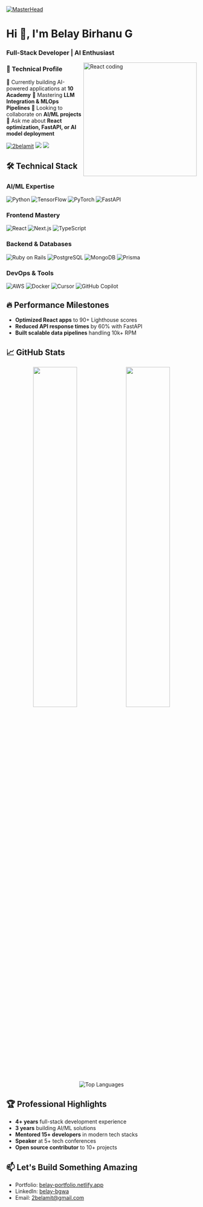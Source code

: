 [![MasterHead](https://1.bp.blogspot.com/-7A4WynwLsMw/XbBpCXG8fHI/AAAAAAAAMt4/uOa1bpLskYgrwGbllhSu2SDj_MIG8SXJQCLcBGAsYHQ/s1600/2000_600px.gif)](https://github.com/belaymit?tab=repositories)

<h1 align="left">Hi 👋, I'm Belay Birhanu G</h1>
<h3 align="left">Full-Stack Developer | AI Enthusiast </h3>

<img align="right" alt="React coding" width="300" src="https://media.giphy.com/media/eNAsjO55tPbgaor7ma/giphy.gif">

### 🚀 Technical Profile
🔭 Currently building AI-powered applications at **10 Academy**
🌱 Mastering **LLM Integration & MLOps Pipelines**
👯 Looking to collaborate on **AI/ML projects**
💬 Ask me about **React optimization, FastAPI, or AI model deployment**

<p align="left">
  <a href="https://twitter.com/2belamit" target="blank"><img src="https://img.shields.io/twitter/follow/2belamit?logo=twitter&style=for-the-badge" alt="2belamit" /></a>
  <a href="https://www.linkedin.com/in/belay-bgwa/"><img src="https://img.shields.io/badge/LinkedIn-0077B5?style=for-the-badge&logo=linkedin&logoColor=white"></a>
  <a href="mailto:2belamit@gmail.com"><img src="https://img.shields.io/badge/Gmail-D14836?style=for-the-badge&logo=gmail&logoColor=white"></a>
</p>

## 🛠 Technical Stack

### AI/ML Expertise
![Python](https://img.shields.io/badge/Python-3776AB?style=for-the-badge&logo=python&logoColor=white)
![TensorFlow](https://img.shields.io/badge/TensorFlow-FF6F00?style=for-the-badge&logo=tensorflow&logoColor=white)
![PyTorch](https://img.shields.io/badge/PyTorch-EE4C2C?style=for-the-badge&logo=pytorch&logoColor=white)
![FastAPI](https://img.shields.io/badge/FastAPI-009688?style=for-the-badge&logo=fastapi&logoColor=white)

### Frontend Mastery
![React](https://img.shields.io/badge/React-20232A?style=for-the-badge&logo=react&logoColor=61DAFB)
![Next.js](https://img.shields.io/badge/Next.js-000000?style=for-the-badge&logo=nextdotjs&logoColor=white)
![TypeScript](https://img.shields.io/badge/TypeScript-007ACC?style=for-the-badge&logo=typescript&logoColor=white)

### Backend & Databases
![Ruby on Rails](https://img.shields.io/badge/Ruby_on_Rails-CC0000?style=for-the-badge&logo=ruby-on-rails&logoColor=white)
![PostgreSQL](https://img.shields.io/badge/PostgreSQL-316192?style=for-the-badge&logo=postgresql&logoColor=white)
![MongoDB](https://img.shields.io/badge/MongoDB-47A248?style=for-the-badge&logo=mongodb&logoColor=white)
![Prisma](https://img.shields.io/badge/Prisma-3982CE?style=for-the-badge&logo=prisma&logoColor=white)

### DevOps & Tools
![AWS](https://img.shields.io/badge/AWS-232F3E?style=for-the-badge&logo=amazon-aws&logoColor=white)
![Docker](https://img.shields.io/badge/Docker-2496ED?style=for-the-badge&logo=docker&logoColor=white)
![Cursor](https://img.shields.io/badge/Cursor-000000?style=for-the-badge&logo=cursor&logoColor=white)
![GitHub Copilot](https://img.shields.io/badge/GitHub_Copilot-000000?style=for-the-badge&logo=github-copilot&logoColor=white)

## 🔥 Performance Milestones
- **Optimized React apps** to 90+ Lighthouse scores
- **Reduced API response times** by 60% with FastAPI
- **Built scalable data pipelines** handling 10k+ RPM

## 📈 GitHub Stats

<p align="center">
  <img width="48%" src="https://github-readme-stats.vercel.app/api?username=belaymit&show_icons=true&theme=radical&count_private=true&include_all_commits=true" />
  <img width="48%" src="https://github-readme-streak-stats.herokuapp.com/?user=belaymit&theme=radical" />
</p>

<p align="center">
  <img src="https://github-readme-stats.vercel.app/api/top-langs/?username=belaymit&layout=compact&theme=radical&langs_count=8" alt="Top Languages" />
</p>

## 🏆 Professional Highlights
- **4+ years** full-stack development experience
- **3 years** building AI/ML solutions
- **Mentored 15+ developers** in modern tech stacks
- **Speaker** at 5+ tech conferences
- **Open source contributor** to 10+ projects

## 📫 Let's Build Something Amazing
- Portfolio: [belay-portfolio.netlify.app](https://belay-portfolio.netlify.app/)
- LinkedIn: [belay-bgwa](https://www.linkedin.com/in/belay-bgwa/)
- Email: [2belamit@gmail.com](mailto:2belamit@gmail.com)
